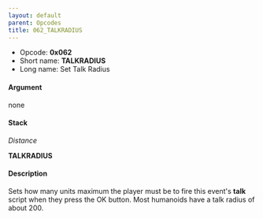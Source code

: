 ```yaml
---
layout: default
parent: Opcodes
title: 062_TALKRADIUS
---
```


-   Opcode: **0x062**
-   Short name: **TALKRADIUS**
-   Long name: Set Talk Radius

#### Argument

none

#### Stack

  
*Distance*

**TALKRADIUS**

#### Description

Sets how many units maximum the player must be to fire this event's **talk** script when they press the OK button. Most humanoids have a talk radius of about 200.

